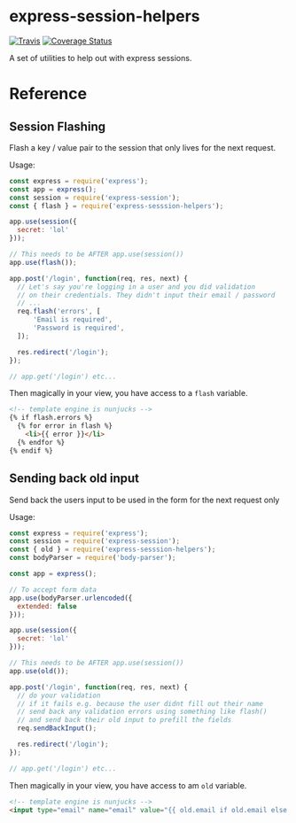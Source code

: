 # express-session-helpers

[![Travis](https://img.shields.io/travis/nehero/express-session-helpers.svg)](https://travis-ci.org/nehero/express-session-helpers) [![Coverage Status](https://coveralls.io/repos/nehero/express-session-helpers/badge.svg?branch=master)](https://coveralls.io/r/nehero/express-session-helpers?branch=master)

A set of utilities to help out with express sessions.

# Reference

## Session Flashing

Flash a key / value pair to the session that only lives for the next request.

Usage:

```javascript
const express = require('express');
const app = express();
const session = require('express-session');
const { flash } = require('express-sesssion-helpers');

app.use(session({
  secret: 'lol'
}));

// This needs to be AFTER app.use(session())
app.use(flash());

app.post('/login', function(req, res, next) {
  // Let's say you're logging in a user and you did validation 
  // on their credentials. They didn't input their email / password
  // ...
  req.flash('errors', [
      'Email is required',
      'Password is required',
  ]);

  res.redirect('/login');
});

// app.get('/login') etc...
```

Then magically in your view, you have access to a `flash` variable.

```html
<!-- template engine is nunjucks -->
{% if flash.errors %}
  {% for error in flash %}
    <li>{{ error }}</li>
  {% endfor %}
{% endif %}
```

## Sending back old input

Send back the users input to be used in the form for the next request only

Usage:

```javascript
const express = require('express');
const session = require('express-session');
const { old } = require('express-sesssion-helpers');
const bodyParser = require('body-parser');

const app = express();

// To accept form data
app.use(bodyParser.urlencoded({
  extended: false
}));

app.use(session({
  secret: 'lol'
}));

// This needs to be AFTER app.use(session())
app.use(old());

app.post('/login', function(req, res, next) {
  // do your validation
  // if it fails e.g. because the user didnt fill out their name
  // send back any validation errors using something like flash()
  // and send back their old input to prefill the fields
  req.sendBackInput();

  res.redirect('/login');
});

// app.get('/login') etc...
```

Then magically in your view, you have access to am `old` variable.

```html
<!-- template engine is nunjucks -->
<input type="email" name="email" value="{{ old.email if old.email else '' }}"
```